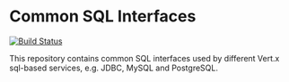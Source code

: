 # Common SQL Interfaces

[![Build Status](https://github.com/vert-x3/vertx-sql-common/workflows/CI/badge.svg?branch=3.9)](https://github.com/vert-x3/vertx-sql-common/actions?query=workflow%3ACI)

This repository contains common SQL interfaces used by different Vert.x sql-based services, e.g. JDBC, MySQL and
PostgreSQL.
